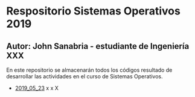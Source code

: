 

# Respositorio Sistemas Operativos 2019
## Autor: John Sanabria - estudiante de Ingeniería XXX

En este repositorio se almacenarán todos los códigos resultado de desarrollar las actividades en el curso de Sistemas Operativos. 

* [2019_05_23](2019_05_23)
x
x
X

